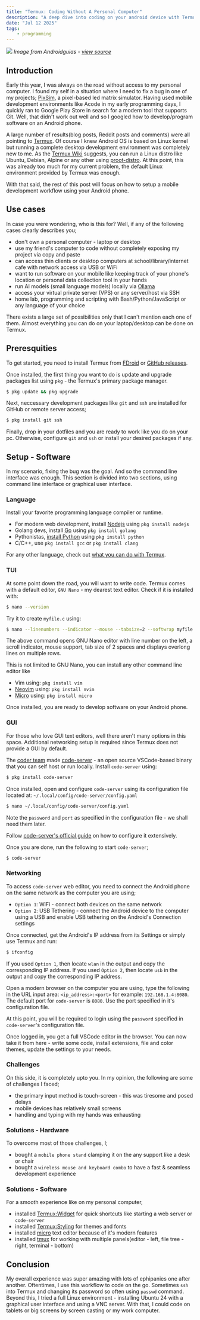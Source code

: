 ```yaml
---
title: "Termux: Coding Without A Personal Computer"
description: "A deep dive into coding on your android device with Termux"
date: "Jul 12 2025"
tags:
    - programming
---
```


![](https://androidguias.com/wp-content/uploads/2025/04/Termux.png)
_Image from Androidguias - [view source](https://pt.androidguias.com/Como-rodar-Linux-no-seu-Android-passo-a-passo/)_

## Introduction

Early this year, I was always on the road without access to my personal computer.
I found my self in a situation where I need to fix a bug in one of my projects; [PixSim](/projects/pixsim), a pixel-based led matrix simulator. Having used mobile development environments like Acode in my early programming days, I quickly ran to Google Play Store
in search for a modern tool that supports Git. Well, that didn't work out well and so I googled how to develop/program software on an Android phone.

A large number of results(blog posts, Reddit posts and comments) were all pointing to [Termux](https://termux.dev/).
Of course I knew Android OS is based on Linux kernel but running a complete desktop development environment was completely new to me.
As the [Termux Wiki](https://wiki.termux.com/wiki/Main_Page) suggests, you can run a Linux distro like Ubuntu, Debian, Alpine or any other using [proot-distro](https://wiki.termux.com/wiki/PRoot#Installing_Linux_distributions).
At this point, this was already too much for my current problem, the default Linux environment provided by Termux was enough.

With that said, the rest of this post will focus on how to setup a mobile development workflow using your Android phone.

## Use cases

In case you were wondering, who is this for? Well, if any of the following cases clearly describes you;

- don't own a personal computer - laptop or desktop
- use my friend's computer to code without completely exposing my project via copy and paste
- can access thin clients or desktop computers at school/library/internet cafe with network access via USB or WiFi
- want to run software on your mobile like keeping track of your phone's location or personal data collection tool in your hands
- run AI models (small language models) locally via [Ollama](https://ollama.com)
- access your virtual private server (VPS) or any server/host via SSH
- home lab, programming and scripting with Bash/Python/JavaScript or any language of your choice

There exists a large set of possibilities only that I can't mention each one of them.
Almost everything you can do on your laptop/desktop can be done on Termux.

## Preresquities

To get started, you need to install Termux from [FDroid](https://github.com/termux/termux-app/releases/) or [GitHub releases](https://github.com/termux/termux-app/releases/latest).

Once installed, the first thing you want to do is update and upgrade packages list using `pkg` - the Termux's primary package manager.

```sh
$ pkg update && pkg upgrade
```

Next, neccessary development packages like `git` and `ssh` are installed for GitHub or remote server access;

```sh
$ pkg install git ssh
```

Finally, drop in your dotfiles and you are ready to work like you do on your pc. Otherwise, configure `git` and `ssh` or install your desired packages if any.

## Setup - Software

In my scenario, fixing the bug was the goal. And so the command line interface was enough.
This section is divided into two sections, using command line interface or graphical user interface.

### Language

Install your favorite programming language compiler or runtime.

- For modern web development, install [Nodejs](https://nodejs.org) using `pkg install nodejs`
- Golang devs, install [Go](https://go.dev) using `pkg install golang`
- Pythonistas, [install Python](https://wiki.termux.com/wiki/Python) using `pkg install python`
- C/C++, use `pkg install gcc` or `pkg install clang`

For any other language, check out [what you can do with Termux](https://wiki.termux.com/wiki/Getting_started#What_can_I_do_with_Termux).

### TUI

At some point down the road, you will want to write code. Termux comes with a default editor, `GNU Nano` - my dearest text editor.
Check if it is installed with:

```sh
$ nano --version
```

Try it to create `myfile.c` using:

```sh
$ nano --linenumbers --indicator --mouse --tabsize=2 --softwrap myfile.c
```

The above command opens GNU Nano editor with line number on the left, a scroll indicator, mouse support, tab size of 2 spaces and displays overlong lines on multiple rows.

This is not limited to GNU Nano, you can install any other command line editor like

- Vim using: `pkg install vim`
- [Neovim](https://neovim.io) using: `pkg install nvim`
- [Micro](https://micro-editor.github.io/) using: `pkg install micro`

Once installed, you are ready to develop software on your Android phone.

### GUI

For those who love GUI text editors, well there aren't many options in this space. Additional networking setup is required since Termux does not provide a GUI by default.

The [coder team](https://coder.com) made [code-server](https://github.com/coder/code-server) - an open source VSCode-based binary that you can self host or run locally.
Install `code-server` using:

```sh
$ pkg install code-server
```

Once installed, open and configure `code-server` using its configuration file located at: `~/.local/config/code-server/config.yaml`

```sh
$ nano ~/.local/config/code-server/config.yaml
```

Note the `password` and `port` as specified in the configuration file - we shall need them later.

Follow [code-server's official guide](https://coder.com/docs/code-server) on how to configure it extensively.

Once you are done, run the following to start `code-server`;

```sh
$ code-server
```

### Networking

To access `code-server` web editor, you need to connect the Android phone on the same network as the computer you are using;

- `Option 1`: WiFi - connect both devices on the same network
- `Option 2`: USB Tethering - connect the Android device to the computer using a USB and enable USB tethering on the Android's Connection settings

Once connected, get the Android's IP address from its Settings or simply use Termux and run:

```sh
$ ifconfig
```

If you used `Option 1`, then locate `wlan` in the output and copy the corresponding IP address.
If you used `Option 2`, then locate `usb` in the output and copy the corresponding IP address.

Open a modern browser on the computer you are using, type the following in the URL input area: `<ip_address>:<port>`
for example: `192.168.1.4:8080`. The default port for `code-server` is `8080`. Use the port specified in it's configuration file.

At this point, you will be required to login using the `password` specified in `code-server`'s configuration file.

Once logged in, you get a full VSCode editor in the browser. You can now take it from here - write some code, install extensions, file and color themes, update the settings to your needs.

### Challenges

On this side, it is completely upto you. In my opinion, the following are some of challenges I faced;

- the primary input method is touch-screen - this was tiresome and posed delays
- mobile devices has relatively small screens
- handling and typing with my hands was exhausting

### Solutions - Hardware

To overcome most of those challenges, I;

- bought a `mobile phone stand` clamping it on the any support like a desk or chair
- bought a `wireless mouse and keyboard combo` to have a fast & seamless development experience

### Solutions - Software

For a smooth experience like on my personal computer,

- installed [Termux:Widget](https://f-droid.org/en/packages/com.termux.widget) for quick shortcuts like starting a web server or `code-server`
- installed [Termux:Styling](https://f-droid.org/en/packages/com.termux.styling) for themes and fonts
- installed [micro](https://micro-editor.github.io) text editor because of it's modern features
- installed [tmux](https://github.com/tmux/tmux) for working with multiple panels(editor - left, file tree - right, terminal - bottom)

## Conclusion

My overall experience was super amazing with lots of ephipanies one after another.
Oftentimes, I use this workflow to code on the go. Sometimes `ssh` into Termux and changing its password so often using `passwd` command.
Beyond this, I tried a full Linux environment - installing Ubuntu 24 with a graphical user interface and using a VNC server.
With that, I could code on tablets or big screens by screen casting or my work computer.
